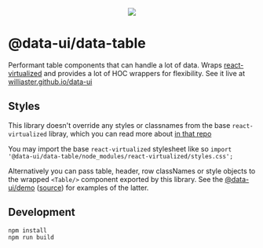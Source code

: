 <p align="center">
  <a title="package version" target="_blank" href="https://img.shields.io/npm/v/@data-ui/data-table.svg?style=flat-square">
    <img src="https://img.shields.io/npm/v/@data-ui/data-table.svg?style=flat-square" />
  </a>
</p>

# @data-ui/data-table

Performant table components that can handle a lot of data.
Wraps [react-virtualized](https://github.com/bvaughn/react-virtualized) and provides a lot
of HOC wrappers for flexibility. See it live at <a href="https://williaster.github.io/data-ui" target="_blank">williaster.github.io/data-ui</a>

## Styles

This library doesn't override any styles or classnames from the base `react-virtualized` libray, which you can read more about <a href="https://github.com/bvaughn/react-virtualized/blob/master/docs/customizingStyles.md" target="_blank">in that repo</a>

You may import the base `react-virtualized` stylesheet like so
`import '@data-ui/data-table/node_modules/react-virtualized/styles.css';`

Alternatively you can pass table, header, row classNames or style objects to the wrapped `<Table/>` component exported by this library.
See the <a href="https://williaster.github.io/data-ui" target="_blank">@data-ui/demo</a> (<a href="https://github.com/williaster/data-ui/tree/master/packages/demo" target="_blank">source</a>) for examples of the latter.

## Development

```
npm install
npm run build
```
